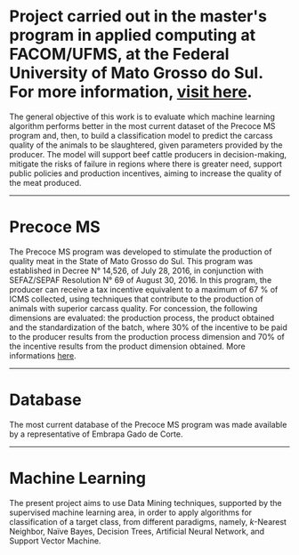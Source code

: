 # Project carried out in the master's program in applied computing at FACOM/UFMS, at the Federal University of Mato Grosso do Sul. For more information, [visit here](https://www.facom.ufms.br/mestradoprofissional/).

The general objective of this work is to evaluate which machine learning algorithm performs better in the most current dataset of the Precoce MS program and, then, to build a classification model to predict the carcass quality of the animals to be slaughtered, given parameters provided by the producer. The model will support beef cattle producers in decision-making, mitigate the risks of failure in regions where there is greater need, support public policies and production incentives, aiming to increase the quality of the meat produced.

---

# Precoce MS

The Precoce MS program was developed to stimulate the production of quality meat in the State of Mato Grosso do Sul. This program was established in Decree N° 14,526, of July 28, 2016, in conjunction with SEFAZ/SEPAF Resolution N° 69 of August 30, 2016. In this program, the producer can receive a tax incentive equivalent to a maximum of 67 % of ICMS collected, using techniques that contribute to the production of animals with superior carcass quality. For concession, the following dimensions are evaluated: the production process, the product obtained and the standardization of the batch, where 30% of the incentive to be paid to the producer results from the production process dimension and 70% of the incentive results from the product dimension obtained. More informations [here](https://www.precoce.semagro.ms.gov.br/).

---

# Database

The most current database of the Precoce MS program was made available by a representative of Embrapa Gado de Corte.

---

# Machine Learning

The present project aims to use Data Mining techniques, supported by the supervised machine learning area, in order to apply algorithms for classification of a target class, from different paradigms, namely, <em>k</em>-Nearest Neighbor, Naïve Bayes, Decision Trees, Artificial Neural Network, and Support Vector Machine.